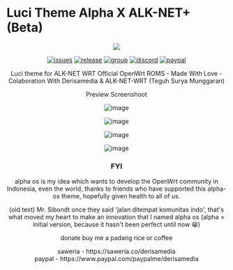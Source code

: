 [issues]: https://github.com/derisamedia/luci-theme-alpha-proto/issues
[issues-badge]: https://img.shields.io/badge/Issues-welcome-brightgreen.svg?style=flat-square
[release]: https://github.com/derisamedia/luci-theme-alpha-proto/releases
[release-badge]: https://img.shields.io/badge/download-check_releases-blue
[group]: https://facebook.com/groups/indowrt
[group-badge]: https://img.shields.io/badge/visit_Facebook-Comunity-cyan
[discord]: https://discord.gg/gdZwmDQGUm
[discord-badge]: https://img.shields.io/badge/visit_Discord-Comunity-blue
[paypal]: https://www.paypal.com/paypalme/derisamedia
[paypal-badge]: https://img.shields.io/badge/Donate-Paypal_me-blue






# Luci Theme Alpha X ALK-NET+ (Beta)
<div align="center">
<img src="https://raw.githubusercontent.com/derisamedia/luci-theme-alpha-proto/master/luasrc/alphaos.png">

[![issues][issues-badge]][issues]
[![release][release-badge]][release]
[![group][group-badge]][group]
[![discord][discord-badge]][discord]
[![paypal][paypal-badge]][paypal]


Luci theme for ALK-NET WRT Official OpenWrt ROMS - Made With Love - Colaboration With Derisamedia & ALK-NET-WRT (Teguh Surya Munggaran)
<summary>Preview Screenshoot</summary>
<p>
  
![image](https://raw.githubusercontent.com/derisamedia/luci-theme-alpha-proto/master/preview1.png)
  
![image](https://raw.githubusercontent.com/derisamedia/luci-theme-alpha-proto/master/preview2.png)

![image](https://raw.githubusercontent.com/derisamedia/luci-theme-alpha-proto/master/preview3.png)

![image](https://raw.githubusercontent.com/derisamedia/luci-theme-alpha-proto/master/preview4.png)

</p>

### FYI

alpha os is my idea which wants to develop the OpenWrt community in Indonesia, even the world, thanks to friends who have supported this alpha-os theme, hopefully given health to all of us.


(old text) Mr. Sibondt once they said 'jalan ditempat komunitas indo', that's what moved my heart to make an innovation that I named alpha os (alpha = initial version, because it hasn't been perfect until now 😁)

donate
buy me a padang rice or coffee
<summary>saweria - https://saweria.co/derisamedia</summary>
<summary>paypal - https://www.paypal.com/paypalme/derisamedia</summary>
